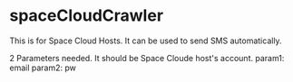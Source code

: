 # spaceCloudCrawler

This is for Space Cloud Hosts.
It can be used to send SMS automatically.

2 Parameters needed. It should be Space Cloude host's account.
param1: email
param2: pw
